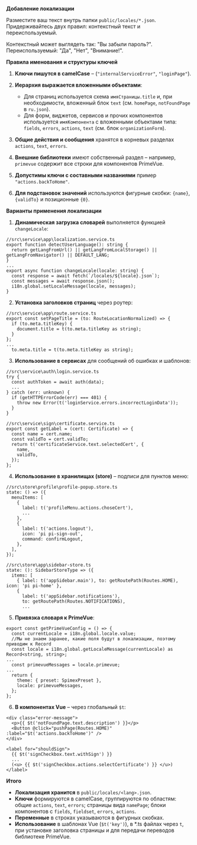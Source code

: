 **Добавление локализации**

Разместите ваш текст внутрь папки `public/locales/*.json`. Придерживайтесь двух правил: контекстный текст и переиспользуемый.

Контекстный может выглядеть так: "Вы забыли пароль?".
Переиспользуемый: "Да", "Нет", "Внимание!".

**Правила именования и структуры ключей**

1. **Ключи пишутся в camelCase** – (`"internalServiceError"`, `"loginPage"`).
2. **Иерархия выражается вложенными объектами**:
    - Для страниц используется схема `имяСтраницы.title` и, при необходимости, вложенный блок `text` (см. `homePage`, `notFoundPage` в `ru.json`).
    - Для форм, виджетов, сервисов и прочих компонентов используется `имяКомпонента` с вложенными объектами типа: `fields`, `errors`, `actions`, `text` (см. блок `organizationForm`).

3. **Общие действия и сообщения** хранятся в корневых разделах `actions`, `text`, `errors`.
4. **Внешние библиотеки** имеют собственный раздел – например, `primevue` содержит все строки для компонентов PrimeVue.
5. **Допустимы ключи с составными названиями** пример `"actions.backToHome"`.
6. **Для подстановок значений** используются фигурные скобки: `{name}`, `{validTo}` и позиционные `{0}`.

**Варианты применения локализации**

1. **Динамическая загрузка словарей** выполняется функцией `changeLocale`:

```JS
//src\service\app\localization.service.ts
export function detectUserLanguage(): string {
  return getLangFromUrl() || getLangFromLocalStorage() || getLangFromNavigator() || DEFAULT_LANG;
}
...
export async function changeLocale(locale: string) {
  const response = await fetch(`/locales/${locale}.json`);
  const messages = await response.json();
  i18n.global.setLocaleMessage(locale, messages);
}
```

2. **Установка заголовков страниц** через роутер:

```JS
//src\service\app\route.service.ts
export const setPageTitle = (to: RouteLocationNormalized) => {
  if (to.meta.titleKey) {
    document.title = t(to.meta.titleKey as string);
  }
};
...
  to.meta.title = t(to.meta.titleKey as string);
```

3. **Использование в сервисах** для сообщений об ошибках и шаблонов:

```JS
//src\service\auth\login.service.ts
try {
  const authToken = await auth(data);
  ...
} catch (err: unknown) {
  if (getHTTPErrorCode(err) === 401) {
    throw new Error(t('loginService.errors.incorrectLoginData'));
  }
}
```

```JS
//src\service\sign\certificate.service.ts
export const getLabel = (cert: Certificate) => {
  const name = cert.name;
  const validTo = cert.validTo;
  return t('certificateService.text.selectedCert', {
    name,
    validTo,
  });
};
```

4. **Использование в хранилищах (store)** – подписи для пунктов меню:

```JS
//src\store\profile\profile-popup.store.ts
state: () => ({
  menuItems: [
    {
      label: t('profileMenu.actions.choseCert'),
      ...
    },
    {
      label: t('actions.logout'),
      icon: 'pi pi-sign-out',
      command: confirmLogout,
    },
  ],
});
```

```JS
//src\store\app\sidebar-store.ts
state: (): SidebarStoreType => ({
  items: [
    { label: t('appSidebar.main'), to: getRoutePath(Routes.HOME), icon: 'pi pi-home' },
    {
      label: t('appSidebar.notifications'),
      to: getRoutePath(Routes.NOTIFICATIONS),
      ...
```

5. **Привязка словаря к PrimeVue**:

```JS
export const getPrimeVueConfig = () => {
  const currentLocale = i18n.global.locale.value;
  //Мы не знаем заранее, какие поля будут в локализации, поэтому приводим к Record
  const locale = i18n.global.getLocaleMessage(currentLocale) as Record<string, string>;
...
  const primevueMessages = locale.primevue;
...
  return {
    theme: { preset: SpimexPreset },
    locale: primevueMessages,
  };
};
```

6. **В компонентах Vue** – через глобальный `$t`:

```VUE
<div class="error-message">
  <p>{{ $t('notFoundPage.text.description') }}</p>
  <Button @click="pushPage(Routes.HOME)" :label="$t('actions.backToHome')" />
</div>
```

```VUE
<label for="shouldSign">
  {{ $t('signCheckbox.text.withSign') }}
  ...
  (<u> {{ $t('signCheckbox.actions.selectCertificate') }} </u>)
</label>
```

**Итого**

- **Локализация хранится** в `public/locales/<lang>.json`.
- **Ключи** формируются в camelCase, группируются по областям: общие `actions`, `text`, `errors`; страницы вида `namePage`; блоки компонентов с `fields`, `fieldset`, `errors`, `actions`.
- **Переменные** в строках указываются в фигурных скобках.
- **Использование** в шаблонах Vue (`$t('key')`), в *.ts файлах через `t`, при установке заголовка страницы и для передачи переводов библиотеке PrimeVue.

